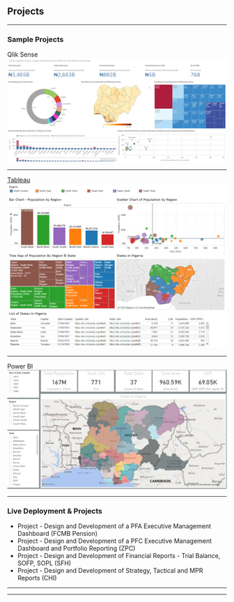 ## Projects

---

### Sample Projects 

Qlik Sense
<img src="images/QlikSense_Sample_Dashboard.jpg?raw=true"/>

---
[Tableau](https://public.tableau.com/views/StatesinNigeria/Dashboard?:language=en-US&:display_count=n&:origin=viz_share_link)
<img src="images/Tableau Sample Dashboard.png?raw=true"/>

---
Power BI
<img src="images/Power BI - Sample Dashboard -1.png?raw=true"/>

---

### Live Deployment & Projects

- Project - Design and Development of a PFA Executive Management Dashboard (FCMB Pension)
- Project - Design and Development of a PFC Executive Management Dashboard and Portfolio Reporting (ZPC)
- Project - Design and Development of Financial Reports - Trial Balance, SOFP, SOPL (SFH)
- Project - Design and Development of Strategy, Tactical and MPR Reports (CHI)

---


---
<!-- Remove above link if you don't want to attibute -->
